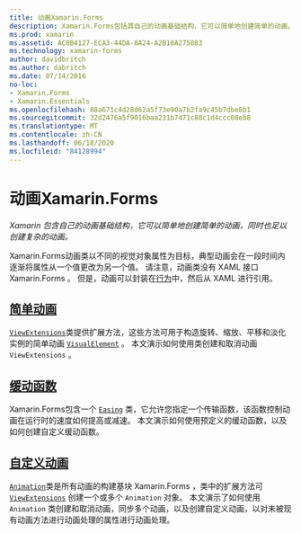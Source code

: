 ```yaml
---
title: 动画Xamarin.Forms
description: Xamarin.Forms包括其自己的动画基础结构，它可以简单地创建简单的动画，同时也足以创建复杂的动画。
ms.prod: xamarin
ms.assetid: AC0B4127-ECA3-44DA-8A24-A2B10A275083
ms.technology: xamarin-forms
author: davidbritch
ms.author: dabritch
ms.date: 07/14/2016
no-loc:
- Xamarin.Forms
- Xamarin.Essentials
ms.openlocfilehash: 88a671c4d28d62a5f73e90a7b2fa9c45b7dbe8b1
ms.sourcegitcommit: 32d2476a5f9016baa231b7471c88c1d4ccc08eb8
ms.translationtype: MT
ms.contentlocale: zh-CN
ms.lasthandoff: 06/18/2020
ms.locfileid: "84128994"
---
```

# <a name="animation-in-xamarinforms"></a>动画Xamarin.Forms

_Xamarin 包含自己的动画基础结构，它可以简单地创建简单的动画，同时也足以创建复杂的动画。_

Xamarin.Forms动画类以不同的视觉对象属性为目标，典型动画会在一段时间内逐渐将属性从一个值更改为另一个值。 请注意，动画类没有 XAML 接口 Xamarin.Forms 。 但是，动画可以封装在[行为](~/xamarin-forms/app-fundamentals/behaviors/index.md)中，然后从 XAML 进行引用。

## <a name="simple-animations"></a>[简单动画](simple.md)

[`ViewExtensions`](xref:Xamarin.Forms.ViewExtensions)类提供扩展方法，这些方法可用于构造旋转、缩放、平移和淡化实例的简单动画 [`VisualElement`](xref:Xamarin.Forms.VisualElement) 。 本文演示如何使用类创建和取消动画 `ViewExtensions` 。

## <a name="easing-functions"></a>[缓动函数](easing.md)

Xamarin.Forms包含一个 [`Easing`](xref:Xamarin.Forms.Easing) 类，它允许您指定一个传输函数，该函数控制动画在运行时的速度如何提高或减速。 本文演示如何使用预定义的缓动函数，以及如何创建自定义缓动函数。

## <a name="custom-animations"></a>[自定义动画](custom.md)

[`Animation`](xref:Xamarin.Forms.Animation)类是所有动画的构建基块 Xamarin.Forms ，类中的扩展方法可 [`ViewExtensions`](xref:Xamarin.Forms.ViewExtensions) 创建一个或多个 `Animation` 对象。 本文演示了如何使用 `Animation` 类创建和取消动画，同步多个动画，以及创建自定义动画，以对未被现有动画方法进行动画处理的属性进行动画处理。
